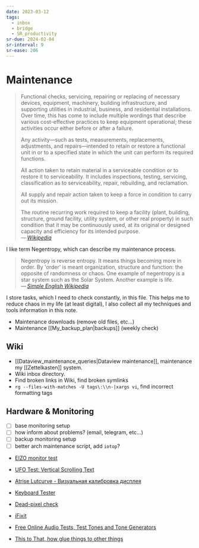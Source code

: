 ```yaml
---
date: 2023-03-12
tags:
  - inbox
  - bridge
  - SR_productivity
sr-due: 2024-02-04
sr-interval: 9
sr-ease: 206
---
```


# Maintenance

> Functional checks, servicing, repairing or replacing of necessary devices,
> equipment, machinery, building infrastructure, and supporting utilities in
> industrial, business, and residential installations. Over time, this has come
> to include multiple wordings that describe various cost-effective practices to
> keep equipment operational; these activities occur either before or after a
> failure.
>
> Any activity—such as tests, measurements, replacements, adjustments, and
> repairs—intended to retain or restore a functional unit in or to a specified
> state in which the unit can perform its required functions.
>
> All action taken to retain material in a serviceable condition or to restore
> it to serviceability. It includes inspections, testing, servicing,
> classification as to serviceability, repair, rebuilding, and reclamation.
>
> All supply and repair action taken to keep a force in condition to carry out
> its mission.
>
> The routine recurring work required to keep a facility (plant, building,
> structure, ground facility, utility system, or other real property) in such
> condition that it may be continuously used, at its original or designed
> capacity and efficiency for its intended purpose.\
> — <cite>[Wikipedia](https://en.wikipedia.org/wiki/Maintenance)</cite>

I like term Negentropy, which can describe my maintenance process.

> Negentropy is reverse entropy. It means things becoming more in order. By
> 'order' is meant organization, structure and function: the opposite of
> randomness or chaos. One example of negentropy is a star system such as the
> Solar System. Another example is life.\
> — <cite>[Simple English Wikipedia](https://simple.wikipedia.org/wiki/Negentropy)</cite>

I store tasks, which I need to check constantly, in this file. This helps me to
reduce chaos in my life (at least digital), I also collect all my techniques and
tools information in this note.

- Maintenance downloads (remove old files, etc...)
- Maintenance [[My_backup_plan|backups]] (weekly check)

## Wiki

- [[Dataview_maintenance_queries|Dataview maintenance]], maintenance my
[[Zettelkasten]] system.
- Wiki inbox directory.
- Find broken links in Wiki, find broken symlinks
- `rg --files-with-matches -U tags\:\\n-|xargs vi`, find incorrect formatting
tags

## Hardware & Monitoring

- [ ] base monitoring setup
- [ ] how inform about problems? (email, telegram, etc...)
- [ ] backup monitoring setup
- [ ] better arch maintenance script, add `iotop`?

- [EIZO monitor test](https://www.eizo.be/monitor-test/)
- [UFO Test: Vertical Scrolling Text](https://www.testufo.com/framerates-text)
- [Atrise Lutcurve - Визуальная калибровка дисплея](http://www.atrise.com/lutcurve/ru/)
- [Keyboard Tester](https://www.keyboardtester.com/tester.html)
- [Dead-pixel check](http://lcdtech.info/en/tests/dead.pixel.htm)
- [iFixit](https://www.ifixit.com/)
- [Free Online Audio Tests, Test Tones and Tone Generators](https://www.audiocheck.net/)

- [This to That, how glue things to other things](http://www.thistothat.com/)
